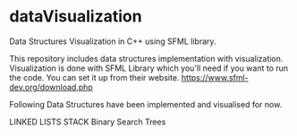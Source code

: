 # dataVisualization
Data Structures Visualization in C++ using SFML library.

This repository includes data structures implementation with visualization.
Visualization is done with SFML Library which you'll need if you want to run the code.
You can set it up from their website. https://www.sfml-dev.org/download.php

Following Data Structures have been implemented and visualised for now.

LINKED LISTS
STACK
Binary Search Trees
